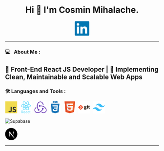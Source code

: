 <div id="header" align="center">
  <h1> Hi 👋 I'm Cosmin Mihalache.</h1>
  <div id="badges">
    <a href="https://www.linkedin.com/in/cosmin-mihalache-731557178/">
      <img style="width:50px" src="https://github.com/devicons/devicon/blob/master/icons/linkedin/linkedin-original.svg" alt="LinkedIn Badge"/>
    </a>
   
  </div>

</div>

---

### 💻 &nbsp; About Me :
<!--  -->
🎨 Front-End React JS Developer | 🎈 Implementing Clean, Maintainable and Scalable Web Apps
---

### :hammer_and_wrench: Languages and Tools :
<div>

  <img src="https://github.com/devicons/devicon/blob/master/icons/javascript/javascript-original.svg" title="JavaScript" alt="JavaScript" width="40" height="40"/>&nbsp;
  <img src="https://github.com/devicons/devicon/blob/master/icons/react/react-original-wordmark.svg" title="React" alt="React" width="40" height="40"/>&nbsp;
  <img src="https://github.com/devicons/devicon/blob/master/icons/redux/redux-original.svg" title="Redux" alt="Redux " width="40" height="40"/>&nbsp;
  <img src="https://github.com/devicons/devicon/blob/master/icons/css3/css3-plain-wordmark.svg"  title="CSS3" alt="CSS" width="40" height="40"/>&nbsp;
  <img src="https://github.com/devicons/devicon/blob/master/icons/html5/html5-original.svg" title="HTML5" alt="HTML" width="40" height="40"/>&nbsp;
  <img src="https://github.com/devicons/devicon/blob/master/icons/git/git-original-wordmark.svg" title="Git" alt="Git" width="40" height="40"/>&nbsp;
  <img
  src="https://github.com/devicons/devicon/blob/master/icons/tailwindcss/tailwindcss-plain.svg"
  title="Tailwind CSS"
  alt="Tailwind CSS"
  width="40"
  height="40"
/>&nbsp;

<!-- Supabase -->
<img
  src="https://seeklogo.com/images/S/supabase-logo-DCC676FFE2-seeklogo.com.png"
  title="Supabase"
  alt="Supabase"
  width="40"
  height="40"
/>&nbsp;

<!-- Next.js -->
<img
  src="https://github.com/devicons/devicon/blob/master/icons/nextjs/nextjs-original.svg"
  title="Next.js"
  alt="Next.js"
  width="40"
  height="40"
/>&nbsp;
</div>

---
